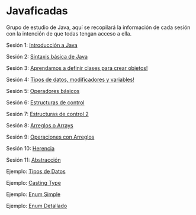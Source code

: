 Javaficadas
=============

Grupo de estudio de Java, aquí se recopilará la información de cada sesión con la intención de que todas tengan acceso a ella.

Sesión 1: [Introducción a Java](https://github.com/codificadas/Javaficadas/blob/master/session1.md)

Sesión 2: [Sintaxis básica de Java](https://github.com/codificadas/Javaficadas/blob/master/session2.md)

Sesión 3: [Aprendamos a definir clases para crear objetos!](https://github.com/codificadas/Javaficadas/blob/master/session3.md)

Sesión 4: [Tipos de datos, modificadores y variables!](https://github.com/codificadas/Javaficadas/blob/master/session4.md)

Sesión 5: [Operadores básicos](https://github.com/codificadas/Javaficadas/blob/master/session5.md)

Sesión 6: [Estructuras de control](https://github.com/codificadas/Javaficadas/blob/master/sesion6.md)

Sesión 7: [Estructuras de control 2](https://github.com/codificadas/Javaficadas/blob/master/sesion7.md)

Sesión 8: [Arreglos o Arrays](https://github.com/codificadas/Javaficadas/blob/master/sesion8.md)

Sesión 9: [Operaciones con Arreglos](https://github.com/codificadas/Javaficadas/blob/master/sesion9.md)

Sesión 10: [Herencia](https://github.com/codificadas/Javaficadas/blob/master/sesion10.md)

Sesión 11: [Abstracción](https://github.com/codificadas/Javaficadas/blob/master/sesion11.md)

Ejemplo: [Tipos de Datos](https://github.com/codificadas/Javaficadas/blob/master/DataType.md)

Ejemplo: [Casting Type](https://github.com/codificadas/Javaficadas/blob/master/CastingType.md)

Ejemplo: [Enum Simple](https://github.com/codificadas/Javaficadas/blob/master/SimpleEnum.md)

Ejemplo: [Enum Detallado](https://github.com/codificadas/Javaficadas/blob/master/DetailEnum.md)
